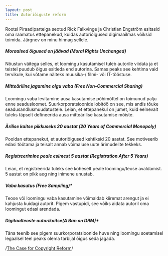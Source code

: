 ```yaml
---
layout: post
title: Autoriõiguste reform
---
```


Rootsi Piraadiparteiga seotud Rick Falkvinge ja Christian Engström esitasid oma raamatus ettepanekud, kuidas autoriõigused digimaailmas võiksid toimida. Järgnev on minu hinnag sellele.

##### Moraalsed õigused on jäävad (Moral Rights Unchanged)

Nõustun väitega selles, et loomingu kasutamisel tuleb autorile viidata ja et teistel puudub õigus esitleda end autorina. Samas peaks see kehtima vaid tervikule, kui võtame näiteks muusika-/ filmi- või IT-tööstuse.

##### Mitteäriline jagamine olgu vaba (Free Non-Commercial Sharing)
Loomingu vaba levitamine ausa kasutamise põhimõttel on toimunud palju enne seadusloomet. Suurkorporatsioonide lobitöö on see, mis andis tõuke seadusandlusmuudatustele. Leian, et ettepanekul on jumet, kuid eelnevalt tuleks täpselt defineerida ausa mitteärilise kasutamise mõiste.

##### Ärilise kaitse pikkuseks 20 aastat (20 Years of Commercial Monopoly)  
Pooldan ettepanekut, et autoriõigused kehtiksid 20 aastat. See motiveerib edasi töötama ja teisalt annab võimaluse uute ärimudelite tekkeks.

##### Registreerimine peale esimest 5 aastat (Registration After 5 Years)
Leian, et registreerida tuleks see koheselt peale loomingu/teose avaldamist. 5 aastat on pikk aeg ning inimene unustab.

##### Vaba kasutus (Free Sampling)* 
Teose või loomingu vaba kasutamine võimaldab kiiremat arengut ja ei kahjusta kuidagi autorit. Pigem vastupidi, see võiks aidata autoril oma loomingut edasi arendada.

##### Digitaalteoste autorikaitse(A Ban on DRM)*
Täna teenib see pigem suurkorporatsioonide huve ning loomingu soetamisel legaalsel teel peaks olema tarbijal õigus seda jagada.

/[The Case for Copyright Reform](http://falkvinge.net/wp-content/uploads/large/The%20Case%20For%20Copyright%20Reform%20(2012)%20Engstrom-Falkvinge.pdf)/

